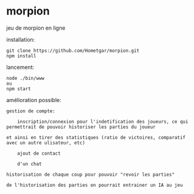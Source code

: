 # morpion
jeu de morpion en ligne


installation:

    git clone https://github.com/Hometgar/morpion.git
    npm install

lancement:

    node ./bin/www
    ou
    npm start

amélioration possible:

    gestion de compte:

        inscription/connexion pour l'indetification des joueurs, ce qui permettrait de pouvoir historiser les parties du joueur

    et ainsi en tirer des statistiques (ratio de victoires, comparatif avec un autre ulisateur, etc)

        ajout de contact

        d'un chat

    historisation de chaque coup pour pouvoir "revoir les parties"

    de l'historisation des parties on pourrait entrainer un IA au jeu

